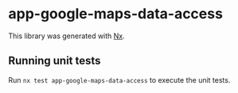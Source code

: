 # app-google-maps-data-access

This library was generated with [Nx](https://nx.dev).

## Running unit tests

Run `nx test app-google-maps-data-access` to execute the unit tests.
